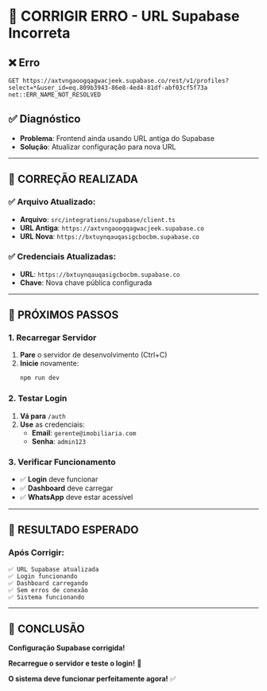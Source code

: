 # 🔧 CORRIGIR ERRO - URL Supabase Incorreta

## ❌ Erro
```
GET https://axtvngaoogqagwacjeek.supabase.co/rest/v1/profiles?select=*&user_id=eq.809b3943-86e8-4ed4-81df-abf03cf5f73a net::ERR_NAME_NOT_RESOLVED
```

## ✅ Diagnóstico
- **Problema**: Frontend ainda usando URL antiga do Supabase
- **Solução**: Atualizar configuração para nova URL

---

## 🔧 CORREÇÃO REALIZADA

### **✅ Arquivo Atualizado:**
- **Arquivo**: `src/integrations/supabase/client.ts`
- **URL Antiga**: `https://axtvngaoogqagwacjeek.supabase.co`
- **URL Nova**: `https://bxtuynqauqasigcbocbm.supabase.co`

### **✅ Credenciais Atualizadas:**
- **URL**: `https://bxtuynqauqasigcbocbm.supabase.co`
- **Chave**: Nova chave pública configurada

---

## 🚀 PRÓXIMOS PASSOS

### **1. Recarregar Servidor**
1. **Pare** o servidor de desenvolvimento (Ctrl+C)
2. **Inicie** novamente:
   ```bash
   npm run dev
   ```

### **2. Testar Login**
1. **Vá para** `/auth`
2. **Use** as credenciais:
   - **Email**: `gerente@imobiliaria.com`
   - **Senha**: `admin123`

### **3. Verificar Funcionamento**
- ✅ **Login** deve funcionar
- ✅ **Dashboard** deve carregar
- ✅ **WhatsApp** deve estar acessível

---

## 🎯 RESULTADO ESPERADO

### **Após Corrigir:**
```
✅ URL Supabase atualizada
✅ Login funcionando
✅ Dashboard carregando
✅ Sem erros de conexão
✅ Sistema funcionando
```

---

## 🎉 CONCLUSÃO

**Configuração Supabase corrigida!**

**Recarregue o servidor e teste o login!** 🚀

**O sistema deve funcionar perfeitamente agora!** ✅





